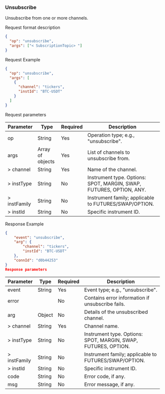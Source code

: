 ### Unsubscribe
Unsubscribe from one or more channels.

Request format description

```json
{
  "op": "unsubscribe",
  "args": ["< SubscriptionTopic> "]
}
```

Request Example

```json
{
  "op": "unsubscribe",
  "args": [
    {
      "channel": "tickers",
      "instId": "BTC-USDT"
    }
  ]
}
```

Request parameters

| Parameter    | Type             | Required | Description                                           |
|--------------|-----------------|----------|-------------------------------------------------------|
| op           | String           | Yes      | Operation type; e.g., "unsubscribe".                |
| args         | Array of objects | Yes      | List of channels to unsubscribe from.               |
| > channel    | String           | Yes      | Name of the channel.                                 |
| > instType   | String           | No       | Instrument type. Options: SPOT, MARGIN, SWAP, FUTURES, OPTION, ANY. |
| > instFamily | String           | No       | Instrument family; applicable to FUTURES/SWAP/OPTION. |
| > instId     | String           | No       | Specific instrument ID.                              |

Response Example

```json
{
    "event": "unsubscribe",
    "arg": {
        "channel": "tickers",
        "instId": "BTC-USDT"
    },
    "connId": "d0b44253"
}
Response parameters
```

| Parameter    | Type   | Required | Description                                                                 |
|--------------|--------|----------|-----------------------------------------------------------------------------|
| event        | String | Yes      | Event type; e.g., "unsubscribe".                                           |
| error        |        | No       | Contains error information if unsubscribe fails.                            |
| arg          | Object | No       | Details of the unsubscribed channel.                                        |
| > channel    | String | Yes      | Channel name.                                                              |
| > instType   | String | No       | Instrument type. Options: SPOT, MARGIN, SWAP, FUTURES, OPTION.             |
| > instFamily | String | No       | Instrument family; applicable to FUTURES/SWAP/OPTION.                      |
| > instId     | String | No       | Specific instrument ID.                                                     |
| code         | String | No       | Error code, if any.                                                        |
| msg          | String | No       | Error message, if any.                                                     |
